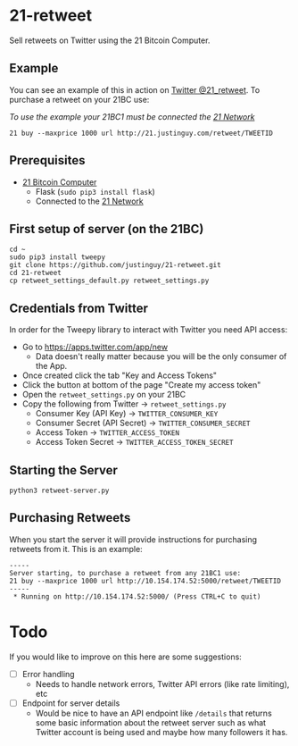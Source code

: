 # 21-retweet

Sell retweets on Twitter using the 21 Bitcoin Computer.

## Example

You can see an example of this in action on [Twitter @21_retweet](https://twitter.com/21_retweet).
To purchase a retweet on your 21BC use:

*To use the example your 21BC1 must be connected the [21 Network](https://21.co/learn/introduction-to-the-21-bitcoin-computer/#join-the-peer-to-peer-network)*
```
21 buy --maxprice 1000 url http://21.justinguy.com/retweet/TWEETID
```

## Prerequisites

- [21 Bitcoin Computer](https://21.co)
  - Flask (`sudo pip3 install flask`)
  - Connected to the [21 Network](https://21.co/learn/introduction-to-the-21-bitcoin-computer/#join-the-peer-to-peer-network)

## First setup of server (on the 21BC)

    cd ~
    sudo pip3 install tweepy
    git clone https://github.com/justinguy/21-retweet.git
    cd 21-retweet
    cp retweet_settings_default.py retweet_settings.py

## Credentials from Twitter

In order for the Tweepy library to interact with Twitter you need API access:

- Go to https://apps.twitter.com/app/new
  - Data doesn't really matter because you will be the only consumer of the App.
- Once created click the tab "Key and Access Tokens"
- Click the button at bottom of the page "Create my access token"
- Open the `retweet_settings.py` on your 21BC
- Copy the following from Twitter -> `retweet_settings.py`
  - Consumer Key (API Key) -> `TWITTER_CONSUMER_KEY`
  - Consumer Secret (API Secret) -> `TWITTER_CONSUMER_SECRET`
  - Access Token -> `TWITTER_ACCESS_TOKEN`
  - Access Token Secret -> `TWITTER_ACCESS_TOKEN_SECRET`

## Starting the Server

    python3 retweet-server.py
    
## Purchasing Retweets

When you start the server it will provide instructions for purchasing retweets from it. This is an example:
```
-----
Server starting, to purchase a retweet from any 21BC1 use:
21 buy --maxprice 1000 url http://10.154.174.52:5000/retweet/TWEETID
-----
 * Running on http://10.154.174.52:5000/ (Press CTRL+C to quit)
```

# Todo

If you would like to improve on this here are some suggestions:
- [ ] Error handling
  - Needs to handle network errors, Twitter API errors (like rate limiting), etc
- [ ] Endpoint for server details
  - Would be nice to have an API endpoint like `/details` that returns some basic information about the retweet server such as what Twitter account is being used and maybe how many followers it has.
